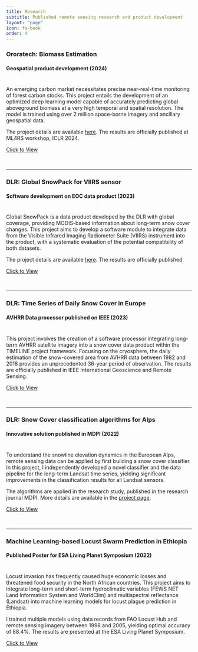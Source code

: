 ```yaml
---
title: Research
subtitle: Published remote sensing research and product development
layout: "page"
icon: fa-book
order: 4
---
```


### **Ororatech: Biomass Estimation**

#### Geospatial product development (2024)

<div style="line-height:50%;">
    <br>
</div>

An emerging carbon market necessitates precise near-real-time monitoring of forest carbon stocks. This project entails the development of an optimized deep learning model capable of accurately predicting global aboveground biomass at a very high temporal and spatial resolution. The model is trained using over 2 million space-borne imagery and ancillary geospatial data.

The project details are available [here](https://pinkychow1010.github.io/project/2024/02/14/biomass-estimation.html). The results are officially published at ML4RS workshop, ICLR 2024.

<a href='https://ml-for-rs.github.io/iclr2024/camera_ready/papers/45.pdf' target="_blank" rel="noopener noreferrer" download class="button">Click to View</a>


<br>

***

### **DLR: Global SnowPack for VIIRS sensor**

#### Software development on EOC data product (2023)

<div style="line-height:50%;">
    <br>
</div>

Global SnowPack is a data product developed by the DLR with global coverage, providing MODIS-based information about long-term snow cover changes. This project aims to develop a software module to integrate data from the Visible Infrared Imaging Radiometer Suite (VIIRS) instrument into the product, with a systematic evaluation of the potential compatibility of both datasets. 

The project details are available [here](https://pinkychow1010.github.io/project/2022/09/01/gsp.html). The results are officially published.

<a href='https://elib.dlr.de/196644/' target="_blank" rel="noopener noreferrer" download class="button">Click to View</a>


<br>

***

### **DLR: Time Series of Daily Snow Cover in Europe**

#### AVHRR Data processor published on IEEE (2023)

<div style="line-height:50%;">
    <br>
</div>

This project involves the creation of a software processor integrating long-term AVHRR satellite imagery into a snow cover data product within the TIMELINE project framework.
Focusing on the cryosphere, the daily estimation of the snow-covered area from AVHRR data between 1982 and 2018 provides an unprecedented 36-year period of observation.
The results are officially published in IEEE International Geoscience and Remote Sensing.

<a href='https://elib.dlr.de/198863/1/IEEE_IGARSS_2023_Roessler_Paper.pdf' target="_blank" rel="noopener noreferrer" download class="button">Click to View</a>

<br>

***

### **DLR: Snow Cover classification algorithms for Alps**

#### Innovative solution published in MDPI (2022)

<div style="line-height:50%;">
    <br>
</div>

To understand the snowline elevation dynamics in the European Alps, remote sensing data can be applied by first building a snow cover classifier. In this project, I independently developed a novel classifier and the data pipeline for the long-term Landsat time series, yielding significant improvements in the classification results for all Landsat sensors. 

The algorithms are applied in the research study, published in the research journal MDPI. More details are available in the [project page](https://pinkychow1010.github.io/project/2021/10/01/snowline.html).


<a href='https://www.mdpi.com/2072-4292/14/18/4461'  target="_blank" rel="noopener noreferrer" download class="button">Click to View</a>

<br>

***

### **Machine Learning-based Locust Swarm Prediction in Ethiopia**

#### Published Poster for ESA Living Planet Symposium (2022)

<div style="line-height:50%;">
    <br>
</div>

Locust invasion has frequently caused huge economic losses and threatened food security in the North African countries. This project aims to integrate long-term and short-term hydroclimatic variables (FEWS NET Land Information System and WorldClim) and multispectral reflectance (Landsat) into machine learning models for locust plague prediction in Ethiopia. 

I trained multiple models using data records from FAO Locust Hub and remote sensing imagery between 1998 and 2005, yielding optimal accuracy of 88.4%. The results are presented at the ESA Living Planet Symposium.

<a href='assets/images/poster.pdf' download class="button">Click to View</a>
